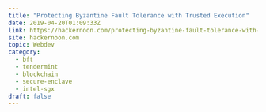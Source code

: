 ```yaml
---
title: "Protecting Byzantine Fault Tolerance with Trusted Execution"
date: 2019-04-20T01:09:33Z
link: https://hackernoon.com/protecting-byzantine-fault-tolerance-with-trusted-execution-743ab505cb2b?source=rss----3a8144eabfe3---4&utm_medium=RSS&utm_source=hune
site: hackernoon.com
topic: Webdev
category:
  - bft
  - tendermint
  - blockchain
  - secure-enclave
  - intel-sgx
draft: false
---
```

